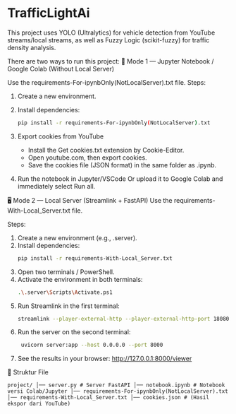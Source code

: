# TrafficLightAi
This project uses YOLO (Ultralytics) for vehicle detection from YouTube streams/local streams, as well as Fuzzy Logic (scikit-fuzzy) for traffic density analysis.

There are two ways to run this project:
📓 Mode 1 — Jupyter Notebook / Google Colab (Without Local Server)

Use the requirements-For-ipynbOnly(NotLocalServer).txt file.
Steps:
1. Create a new environment.
2. Install dependencies:
   ```bash
   pip install -r requirements-For-ipynbOnly(NotLocalServer).txt
   ```
3. Export cookies from YouTube
   - Install the Get cookies.txt extension by Cookie-Editor.
   - Open youtube.com, then export cookies.
   - Save the cookies file (JSON format) in the same folder as .ipynb.

4. Run the notebook in Jupyter/VSCode Or upload it to Google Colab and immediately select Run all.
   
🖥️ Mode 2 — Local Server (Streamlink + FastAPI)
Use the requirements-With-Local_Server.txt file.

Steps:
1. Create a new environment (e.g., .server).
2. Install dependencies:
   ```bash
   pip install -r requirements-With-Local_Server.txt
   ```
3. Open two terminals / PowerShell.
4. Activate the environment in both terminals:
   ```bash
   .\.server\Scripts\Activate.ps1
   ```
5. Run Streamlink in the first terminal:
   ```bash
   streamlink --player-external-http --player-external-http-port 18080 "https://www.youtube.com/live/ByED80IKdIU" 480p
   ```
6. Run the server on the second terminal:
   ```bash
    uvicorn server:app --host 0.0.0.0 --port 8000
   ```
7. See the results in your browser:
   http://127.0.0.1:8000/viewer 

📂 Struktur File
```pqsql
project/ │── server.py # Server FastAPI │── notebook.ipynb # Notebook versi Colab/Jupyter │── requirements-For-ipynbOnly(NotLocalServer).txt │── requirements-With-Local_Server.txt │── cookies.json # (Hasil ekspor dari YouTube)
```
